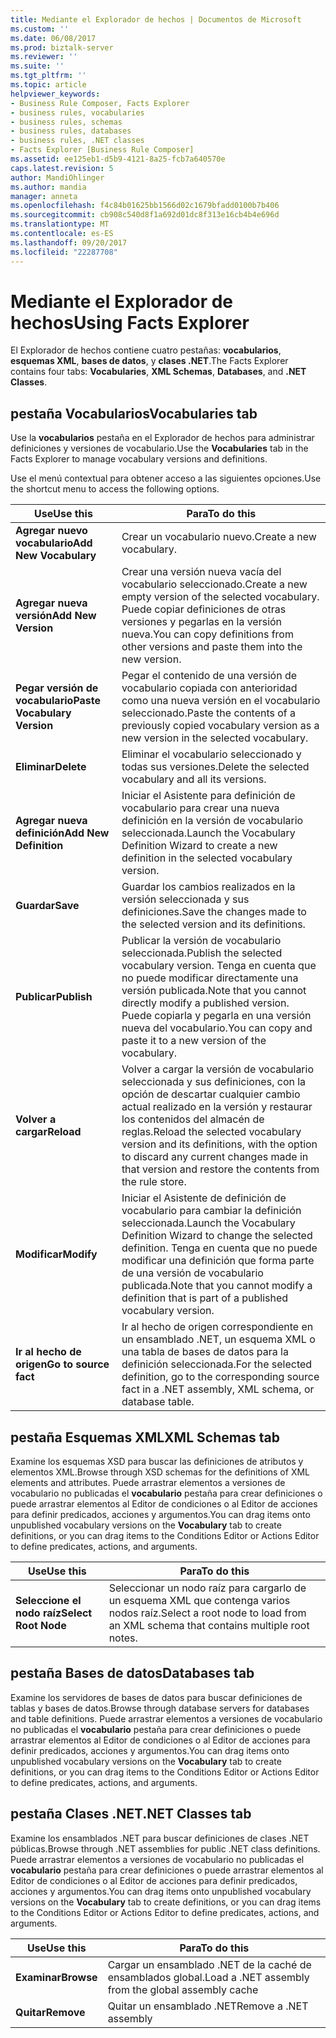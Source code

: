 ```yaml
---
title: Mediante el Explorador de hechos | Documentos de Microsoft
ms.custom: ''
ms.date: 06/08/2017
ms.prod: biztalk-server
ms.reviewer: ''
ms.suite: ''
ms.tgt_pltfrm: ''
ms.topic: article
helpviewer_keywords:
- Business Rule Composer, Facts Explorer
- business rules, vocabularies
- business rules, schemas
- business rules, databases
- business rules, .NET classes
- Facts Explorer [Business Rule Composer]
ms.assetid: ee125eb1-d5b9-4121-8a25-fcb7a640570e
caps.latest.revision: 5
author: MandiOhlinger
ms.author: mandia
manager: anneta
ms.openlocfilehash: f4c84b01625bb1566d02c1679bfadd0100b7b406
ms.sourcegitcommit: cb908c540d8f1a692d01dc8f313e16cb4b4e696d
ms.translationtype: MT
ms.contentlocale: es-ES
ms.lasthandoff: 09/20/2017
ms.locfileid: "22287708"
---
```

# <a name="using-facts-explorer"></a><span data-ttu-id="59de1-102">Mediante el Explorador de hechos</span><span class="sxs-lookup"><span data-stu-id="59de1-102">Using Facts Explorer</span></span>
<span data-ttu-id="59de1-103">El Explorador de hechos contiene cuatro pestañas: **vocabularios**, **esquemas XML**, **bases de datos**, y **clases .NET**.</span><span class="sxs-lookup"><span data-stu-id="59de1-103">The Facts Explorer contains four tabs: **Vocabularies**, **XML Schemas**, **Databases**, and **.NET Classes**.</span></span>  
  
## <a name="vocabularies-tab"></a><span data-ttu-id="59de1-104">pestaña Vocabularios</span><span class="sxs-lookup"><span data-stu-id="59de1-104">Vocabularies tab</span></span>  
 <span data-ttu-id="59de1-105">Use la **vocabularios** pestaña en el Explorador de hechos para administrar definiciones y versiones de vocabulario.</span><span class="sxs-lookup"><span data-stu-id="59de1-105">Use the **Vocabularies** tab in the Facts Explorer to manage vocabulary versions and definitions.</span></span>  
  
 <span data-ttu-id="59de1-106">Use el menú contextual para obtener acceso a las siguientes opciones.</span><span class="sxs-lookup"><span data-stu-id="59de1-106">Use the shortcut menu to access the following options.</span></span>  
  
|<span data-ttu-id="59de1-107">Use</span><span class="sxs-lookup"><span data-stu-id="59de1-107">Use this</span></span>|<span data-ttu-id="59de1-108">Para</span><span class="sxs-lookup"><span data-stu-id="59de1-108">To do this</span></span>|  
|--------------|----------------|  
|<span data-ttu-id="59de1-109">**Agregar nuevo vocabulario**</span><span class="sxs-lookup"><span data-stu-id="59de1-109">**Add New Vocabulary**</span></span>|<span data-ttu-id="59de1-110">Crear un vocabulario nuevo.</span><span class="sxs-lookup"><span data-stu-id="59de1-110">Create a new vocabulary.</span></span>|  
|<span data-ttu-id="59de1-111">**Agregar nueva versión**</span><span class="sxs-lookup"><span data-stu-id="59de1-111">**Add New Version**</span></span>|<span data-ttu-id="59de1-112">Crear una versión nueva vacía del vocabulario seleccionado.</span><span class="sxs-lookup"><span data-stu-id="59de1-112">Create a new empty version of the selected vocabulary.</span></span> <span data-ttu-id="59de1-113">Puede copiar definiciones de otras versiones y pegarlas en la versión nueva.</span><span class="sxs-lookup"><span data-stu-id="59de1-113">You can copy definitions from other versions and paste them into the new version.</span></span>|  
|<span data-ttu-id="59de1-114">**Pegar versión de vocabulario**</span><span class="sxs-lookup"><span data-stu-id="59de1-114">**Paste Vocabulary Version**</span></span>|<span data-ttu-id="59de1-115">Pegar el contenido de una versión de vocabulario copiada con anterioridad como una nueva versión en el vocabulario seleccionado.</span><span class="sxs-lookup"><span data-stu-id="59de1-115">Paste the contents of a previously copied vocabulary version as a new version in the selected vocabulary.</span></span>|  
|<span data-ttu-id="59de1-116">**Eliminar**</span><span class="sxs-lookup"><span data-stu-id="59de1-116">**Delete**</span></span>|<span data-ttu-id="59de1-117">Eliminar el vocabulario seleccionado y todas sus versiones.</span><span class="sxs-lookup"><span data-stu-id="59de1-117">Delete the selected vocabulary and all its versions.</span></span>|  
|<span data-ttu-id="59de1-118">**Agregar nueva definición**</span><span class="sxs-lookup"><span data-stu-id="59de1-118">**Add New Definition**</span></span>|<span data-ttu-id="59de1-119">Iniciar el Asistente para definición de vocabulario para crear una nueva definición en la versión de vocabulario seleccionada.</span><span class="sxs-lookup"><span data-stu-id="59de1-119">Launch the Vocabulary Definition Wizard to create a new definition in the selected vocabulary version.</span></span>|  
|<span data-ttu-id="59de1-120">**Guardar**</span><span class="sxs-lookup"><span data-stu-id="59de1-120">**Save**</span></span>|<span data-ttu-id="59de1-121">Guardar los cambios realizados en la versión seleccionada y sus definiciones.</span><span class="sxs-lookup"><span data-stu-id="59de1-121">Save the changes made to the selected version and its definitions.</span></span>|  
|<span data-ttu-id="59de1-122">**Publicar**</span><span class="sxs-lookup"><span data-stu-id="59de1-122">**Publish**</span></span>|<span data-ttu-id="59de1-123">Publicar la versión de vocabulario seleccionada.</span><span class="sxs-lookup"><span data-stu-id="59de1-123">Publish the selected vocabulary version.</span></span> <span data-ttu-id="59de1-124">Tenga en cuenta que no puede modificar directamente una versión publicada.</span><span class="sxs-lookup"><span data-stu-id="59de1-124">Note that you cannot directly modify a published version.</span></span> <span data-ttu-id="59de1-125">Puede copiarla y pegarla en una versión nueva del vocabulario.</span><span class="sxs-lookup"><span data-stu-id="59de1-125">You can copy and paste it to a new version of the vocabulary.</span></span>|  
|<span data-ttu-id="59de1-126">**Volver a cargar**</span><span class="sxs-lookup"><span data-stu-id="59de1-126">**Reload**</span></span>|<span data-ttu-id="59de1-127">Volver a cargar la versión de vocabulario seleccionada y sus definiciones, con la opción de descartar cualquier cambio actual realizado en la versión y restaurar los contenidos del almacén de reglas.</span><span class="sxs-lookup"><span data-stu-id="59de1-127">Reload the selected vocabulary version and its definitions, with the option to discard any current changes made in that version and restore the contents from the rule store.</span></span>|  
|<span data-ttu-id="59de1-128">**Modificar**</span><span class="sxs-lookup"><span data-stu-id="59de1-128">**Modify**</span></span>|<span data-ttu-id="59de1-129">Iniciar el Asistente de definición de vocabulario para cambiar la definición seleccionada.</span><span class="sxs-lookup"><span data-stu-id="59de1-129">Launch the Vocabulary Definition Wizard to change the selected definition.</span></span> <span data-ttu-id="59de1-130">Tenga en cuenta que no puede modificar una definición que forma parte de una versión de vocabulario publicada.</span><span class="sxs-lookup"><span data-stu-id="59de1-130">Note that you cannot modify a definition that is part of a published vocabulary version.</span></span>|  
|<span data-ttu-id="59de1-131">**Ir al hecho de origen**</span><span class="sxs-lookup"><span data-stu-id="59de1-131">**Go to source fact**</span></span>|<span data-ttu-id="59de1-132">Ir al hecho de origen correspondiente en un ensamblado .NET, un esquema XML o una tabla de bases de datos para la definición seleccionada.</span><span class="sxs-lookup"><span data-stu-id="59de1-132">For the selected definition, go to the corresponding source fact in a .NET assembly, XML schema, or database table.</span></span>|  
  
## <a name="xml-schemas-tab"></a><span data-ttu-id="59de1-133">pestaña Esquemas XML</span><span class="sxs-lookup"><span data-stu-id="59de1-133">XML Schemas tab</span></span>  
 <span data-ttu-id="59de1-134">Examine los esquemas XSD para buscar las definiciones de atributos y elementos XML.</span><span class="sxs-lookup"><span data-stu-id="59de1-134">Browse through XSD schemas for the definitions of XML elements and attributes.</span></span> <span data-ttu-id="59de1-135">Puede arrastrar elementos a versiones de vocabulario no publicadas el **vocabulario** pestaña para crear definiciones o puede arrastrar elementos al Editor de condiciones o al Editor de acciones para definir predicados, acciones y argumentos.</span><span class="sxs-lookup"><span data-stu-id="59de1-135">You can drag items onto unpublished vocabulary versions on the **Vocabulary** tab to create definitions, or you can drag items to the Conditions Editor or Actions Editor to define predicates, actions, and arguments.</span></span>  
  
|<span data-ttu-id="59de1-136">Use</span><span class="sxs-lookup"><span data-stu-id="59de1-136">Use this</span></span>|<span data-ttu-id="59de1-137">Para</span><span class="sxs-lookup"><span data-stu-id="59de1-137">To do this</span></span>|  
|--------------|----------------|  
|<span data-ttu-id="59de1-138">**Seleccione el nodo raíz**</span><span class="sxs-lookup"><span data-stu-id="59de1-138">**Select Root Node**</span></span>|<span data-ttu-id="59de1-139">Seleccionar un nodo raíz para cargarlo de un esquema XML que contenga varios nodos raíz.</span><span class="sxs-lookup"><span data-stu-id="59de1-139">Select a root node to load from an XML schema that contains multiple root notes.</span></span>|  
  
## <a name="databases-tab"></a><span data-ttu-id="59de1-140">pestaña Bases de datos</span><span class="sxs-lookup"><span data-stu-id="59de1-140">Databases tab</span></span>  
 <span data-ttu-id="59de1-141">Examine los servidores de bases de datos para buscar definiciones de tablas y bases de datos.</span><span class="sxs-lookup"><span data-stu-id="59de1-141">Browse through database servers for databases and table definitions.</span></span> <span data-ttu-id="59de1-142">Puede arrastrar elementos a versiones de vocabulario no publicadas el **vocabulario** pestaña para crear definiciones o puede arrastrar elementos al Editor de condiciones o al Editor de acciones para definir predicados, acciones y argumentos.</span><span class="sxs-lookup"><span data-stu-id="59de1-142">You can drag items onto unpublished vocabulary versions on the **Vocabulary** tab to create definitions, or you can drag items to the Conditions Editor or Actions Editor to define predicates, actions, and arguments.</span></span>  
  
## <a name="net-classes-tab"></a><span data-ttu-id="59de1-143">pestaña Clases .NET</span><span class="sxs-lookup"><span data-stu-id="59de1-143">.NET Classes tab</span></span>  
 <span data-ttu-id="59de1-144">Examine los ensamblados .NET para buscar definiciones de clases .NET públicas.</span><span class="sxs-lookup"><span data-stu-id="59de1-144">Browse through .NET assemblies for public .NET class definitions.</span></span> <span data-ttu-id="59de1-145">Puede arrastrar elementos a versiones de vocabulario no publicadas el **vocabulario** pestaña para crear definiciones o puede arrastrar elementos al Editor de condiciones o al Editor de acciones para definir predicados, acciones y argumentos.</span><span class="sxs-lookup"><span data-stu-id="59de1-145">You can drag items onto unpublished vocabulary versions on the **Vocabulary** tab to create definitions, or you can drag items to the Conditions Editor or Actions Editor to define predicates, actions, and arguments.</span></span>  
  
|<span data-ttu-id="59de1-146">Use</span><span class="sxs-lookup"><span data-stu-id="59de1-146">Use this</span></span>|<span data-ttu-id="59de1-147">Para</span><span class="sxs-lookup"><span data-stu-id="59de1-147">To do this</span></span>|  
|--------------|----------------|  
|<span data-ttu-id="59de1-148">**Examinar**</span><span class="sxs-lookup"><span data-stu-id="59de1-148">**Browse**</span></span>|<span data-ttu-id="59de1-149">Cargar un ensamblado .NET de la caché de ensamblados global.</span><span class="sxs-lookup"><span data-stu-id="59de1-149">Load a .NET assembly from the global assembly cache</span></span>|  
|<span data-ttu-id="59de1-150">**Quitar**</span><span class="sxs-lookup"><span data-stu-id="59de1-150">**Remove**</span></span>|<span data-ttu-id="59de1-151">Quitar un ensamblado .NET</span><span class="sxs-lookup"><span data-stu-id="59de1-151">Remove a .NET assembly</span></span>|